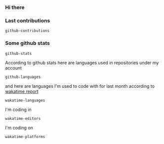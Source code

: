 ### Hi there

### Last contributions

`github-contributions`

### Some github stats

`github-stats`

According to github stats here are languages used in repositories under my account

`github-languages`

and here are languages I'm used to code with for last month according to [wakatime report](https://wakatime.com/@mac)

`wakatime-languages`

I'm coding in

`wakatime-editors`

I'm coding on

`wakatime-platforms`
